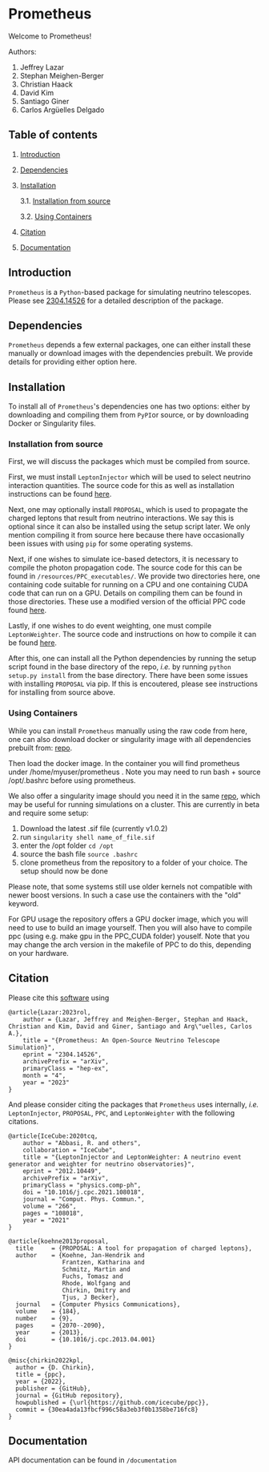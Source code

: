 # Prometheus

Welcome to Prometheus!

Authors:

1. Jeffrey Lazar
2. Stephan Meighen-Berger
3. Christian Haack
4. David Kim
5. Santiago Giner
6. Carlos Argüelles Delgado


## Table of contents

1. [Introduction](#introduction)

2. [Dependencies](#dependencies)

3. [Installation](#installation)

    3.1. [Installation from source](#source)

    3.2. [Using Containers](#containers)

4. [Citation](#citation)

5. [Documentation](#documentation)


## Introduction <a name="introduction"></a>

`Prometheus` is a `Python`-based package for simulating neutrino telescopes. Please see [2304.14526](http://arxiv.org/abs/2304.14526) for a detailed description of the package.

## Dependencies <a name="dependencies"></a>

`Prometheus` depends a few external packages, one can either install these manually or download images with the dependencies prebuilt.
We provide details for providing either option here.

## Installation <a name="installation"></a>

To install all of `Prometheus`'s dependencies one has two options: either by downloading and compiling them from `PyPI`or source, or by downloading Docker or Singularity files.

### Installation from source <a name="source"></a>

First, we will discuss the packages which must be compiled from source.

First, we must install `LeptonInjector` which will be used to select neutrino interaction quantities.
The source code for this as well as installation instructions can be found [here](https://github.com/icecube/LeptonInjector).

Next, one may optionally install `PROPOSAL`, which is used to propagate the charged leptons that result from neutrino interactions.
We say this is optional since it can also be installed using the setup script later.
We only mention compiling it from source here because there have occasionally been issues with using `pip` for some operating systems.

Next, if one wishes to simulate ice-based detectors, it is necessary to compile the photon propagation code.
The source code for this can be found in `/resources/PPC_executables/`.
We provide two directories here, one containing code suitable for running on a CPU and one containing CUDA code that can run on a GPU.
Details on compiling them can be found in those directories.
These use a modified version of the official PPC code found [here](https://github.com/icecube/ppc).

Lastly, if one wishes to do event weighting, one must compile `LeptonWeighter`.
The source code and instructions on how to compile it can be found [here](https://github.com/icecube/LeptonWeighter).

After this, one can install all the Python dependencies by running the setup script found in the base directory of the repo, _i.e._ by running `python setup.py install` from the base directory.
There have been some issues with installing `PROPOSAL` via pip.
If this is encoutered, please see instructions for installing from source above.

### Using Containers <a name="containers"></a>

While you can install `Prometheus` manually using the raw code from here, one can also download docker or singularity image with all dependencies prebuilt from: [repo](https://drive.google.com/drive/folders/1-PbSiZQr0n85g9PrhbHMeURDOA02QUSY?usp=sharing).

Then load the docker image. In the container you will find prometheus under /home/myuser/prometheus . Note you may need to run bash + source /opt/.bashrc before using prometheus.

We also offer a singularity image should you need it in the same [repo](https://drive.google.com/drive/folders/1-PbSiZQr0n85g9PrhbHMeURDOA02QUSY?usp=sharing), which may be useful for running simulations on a cluster.
This are currently in beta and require some setup:

1. Download the latest .sif file (currently v1.0.2)
2. run ``` singularity shell name_of_file.sif ```
3. enter the /opt folder ```cd /opt ```
4. source the bash file ``` source .bashrc ```
5. clone prometheus from the repository to a folder of your choice. The setup should now be done

Please note, that some systems still use older kernels not compatible with newer boost versions. In such a case use the containers with the "old" keyword.

For GPU usage the repository offers a GPU docker image, which you will need to use to build an image yourself. Then you will also have to compile ppc (using e.g. make gpu in the PPC_CUDA folder) youself. Note that you may change the arch version in the makefile of PPC to do this, depending on your hardware.


## Citation <a name="citation"></a>

Please cite this [software](https://github.com/Harvard-Neutrino/prometheus) using
```
@article{Lazar:2023rol,
    author = {Lazar, Jeffrey and Meighen-Berger, Stephan and Haack, Christian and Kim, David and Giner, Santiago and Arg\"uelles, Carlos A.},
    title = "{Prometheus: An Open-Source Neutrino Telescope Simulation}",
    eprint = "2304.14526",
    archivePrefix = "arXiv",
    primaryClass = "hep-ex",
    month = "4",
    year = "2023"
}
```

And please consider citing the packages that `Prometheus` uses internally, _i.e._ `LeptonInjector`, `PROPOSAL`, `PPC`, and `LeptonWeighter` with the following citations.

```
@article{IceCube:2020tcq,
    author = "Abbasi, R. and others",
    collaboration = "IceCube",
    title = "{LeptonInjector and LeptonWeighter: A neutrino event generator and weighter for neutrino observatories}",
    eprint = "2012.10449",
    archivePrefix = "arXiv",
    primaryClass = "physics.comp-ph",
    doi = "10.1016/j.cpc.2021.108018",
    journal = "Comput. Phys. Commun.",
    volume = "266",
    pages = "108018",
    year = "2021"
}

@article{koehne2013proposal,
  title     = {PROPOSAL: A tool for propagation of charged leptons},
  author    = {Koehne, Jan-Hendrik and
               Frantzen, Katharina and
               Schmitz, Martin and
               Fuchs, Tomasz and
               Rhode, Wolfgang and
               Chirkin, Dmitry and
               Tjus, J Becker},
  journal   = {Computer Physics Communications},
  volume    = {184},
  number    = {9},
  pages     = {2070--2090},
  year      = {2013},
  doi       = {10.1016/j.cpc.2013.04.001}
}

@misc{chirkin2022kpl,
  author = {D. Chirkin},
  title = {ppc},
  year = {2022},
  publisher = {GitHub},
  journal = {GitHub repository},
  howpublished = {\url{https://github.com/icecube/ppc}},
  commit = {30ea4ada13fbcf996c58a3eb3f0b1358be716fc8}
}
```

## Documentation <a name="documentation"></a>

API documentation can be found in `/documentation`

<!-- ## Installation <a name="installation"></a> -->
